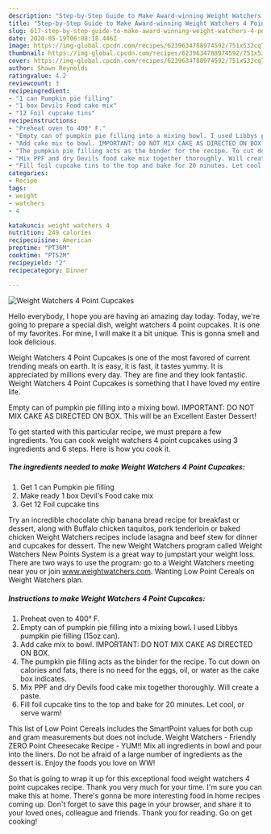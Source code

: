 ```yaml
---
description: "Step-by-Step Guide to Make Award-winning Weight Watchers 4 Point Cupcakes"
title: "Step-by-Step Guide to Make Award-winning Weight Watchers 4 Point Cupcakes"
slug: 617-step-by-step-guide-to-make-award-winning-weight-watchers-4-point-cupcakes
date: 2020-05-19T06:08:18.446Z
image: https://img-global.cpcdn.com/recipes/6239634788974592/751x532cq70/weight-watchers-4-point-cupcakes-recipe-main-photo.jpg
thumbnail: https://img-global.cpcdn.com/recipes/6239634788974592/751x532cq70/weight-watchers-4-point-cupcakes-recipe-main-photo.jpg
cover: https://img-global.cpcdn.com/recipes/6239634788974592/751x532cq70/weight-watchers-4-point-cupcakes-recipe-main-photo.jpg
author: Shawn Reynolds
ratingvalue: 4.2
reviewcount: 3
recipeingredient:
- "1 can Pumpkin pie filling"
- "1 box Devils Food cake mix"
- "12 Foil cupcake tins"
recipeinstructions:
- "Preheat oven to 400° F."
- "Empty can of pumpkin pie filling into a mixing bowl. I used Libbys pumpkin pie filling (15oz can)."
- "Add cake mix to bowl. IMPORTANT: DO NOT MIX CAKE AS DIRECTED ON BOX."
- "The pumpkin pie filling acts as the binder for the recipe. To cut down on calories and fats, there is no need for the eggs, oil, or water as the cake box indicates."
- "Mix PPF and dry Devils food cake mix together thoroughly. Will create a paste."
- "Fill foil cupcake tins to the top and bake for 20 minutes. Let cool, or serve warm!"
categories:
- Recipe
tags:
- weight
- watchers
- 4

katakunci: weight watchers 4 
nutrition: 249 calories
recipecuisine: American
preptime: "PT36M"
cooktime: "PT52M"
recipeyield: "2"
recipecategory: Dinner

---
```



![Weight Watchers 4 Point Cupcakes](https://img-global.cpcdn.com/recipes/6239634788974592/751x532cq70/weight-watchers-4-point-cupcakes-recipe-main-photo.jpg)

Hello everybody, I hope you are having an amazing day today. Today, we're going to prepare a special dish, weight watchers 4 point cupcakes. It is one of my favorites. For mine, I will make it a bit unique. This is gonna smell and look delicious.

Weight Watchers 4 Point Cupcakes is one of the most favored of current trending meals on earth. It is easy, it is fast, it tastes yummy. It is appreciated by millions every day. They are fine and they look fantastic. Weight Watchers 4 Point Cupcakes is something that I have loved my entire life.

Empty can of pumpkin pie filling into a mixing bowl. IMPORTANT: DO NOT MIX CAKE AS DIRECTED ON BOX. This will be an Excellent Easter Dessert!


To get started with this particular recipe, we must prepare a few ingredients. You can cook weight watchers 4 point cupcakes using 3 ingredients and 6 steps. Here is how you cook it.

<!--inarticleads1-->

##### The ingredients needed to make Weight Watchers 4 Point Cupcakes:

1. Get 1 can Pumpkin pie filling
1. Make ready 1 box Devil&#39;s Food cake mix
1. Get 12 Foil cupcake tins


Try an incredible chocolate chip banana bread recipe for breakfast or dessert, along with Buffalo chicken taquitos, pork tenderloin or baked chicken Weight Watchers recipes include lasagna and beef stew for dinner and cupcakes for dessert. The new Weight Watchers program called Weight Watchers New Points System is a great way to jumpstart your weight loss. There are two ways to use the program: go to a Weight Watchers meeting near you or join www.weightwatchers.com. Wanting Low Point Cereals on Weight Watchers plan. 

<!--inarticleads2-->

##### Instructions to make Weight Watchers 4 Point Cupcakes:

1. Preheat oven to 400° F.
1. Empty can of pumpkin pie filling into a mixing bowl. I used Libbys pumpkin pie filling (15oz can).
1. Add cake mix to bowl. IMPORTANT: DO NOT MIX CAKE AS DIRECTED ON BOX.
1. The pumpkin pie filling acts as the binder for the recipe. To cut down on calories and fats, there is no need for the eggs, oil, or water as the cake box indicates.
1. Mix PPF and dry Devils food cake mix together thoroughly. Will create a paste.
1. Fill foil cupcake tins to the top and bake for 20 minutes. Let cool, or serve warm!


This list of Low Point Cereals includes the SmartPoint values for both cup and gram measurements but does not include. Weight Watchers - Friendly ZERO Point Cheesecake Recipe - YUM!! Mix all ingredients in bowl and pour into the liners. Do not be afraid of a large number of ingredients as the dessert is. Enjoy the foods you love on WW! 

So that is going to wrap it up for this exceptional food weight watchers 4 point cupcakes recipe. Thank you very much for your time. I'm sure you can make this at home. There's gonna be more interesting food in home recipes coming up. Don't forget to save this page in your browser, and share it to your loved ones, colleague and friends. Thank you for reading. Go on get cooking!
